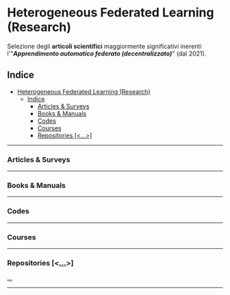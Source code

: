 # Heterogeneous Federated Learning (Research)
Selezione degli **articoli scientifici** maggiormente significativi inerenti l'"_**Apprendimento automatico federato (decentralizzato)**_" (dal 2021).
 
## Indice
- [Heterogeneous Federated Learning (Research)](#heterogeneous-federated-learning-research)
  - [Indice](#indice)
    - [Articles \& Surveys](#articles--surveys)
    - [Books \& Manuals](#books--manuals)
    - [Codes](#codes)
    - [Courses](#courses)
    - [Repositories   \[\<...\>\]](#repositories---)

 

-------------


### Articles & Surveys      

-------------

### Books & Manuals          

-------------     

### Codes      

-------------

### Courses     

-------------    

### Repositories   [<[...](Repositories/Repositories_info.md "Repositories")>]    
   
[...](Repositories/Repositories_info.md "Repositories")

-------------------       

